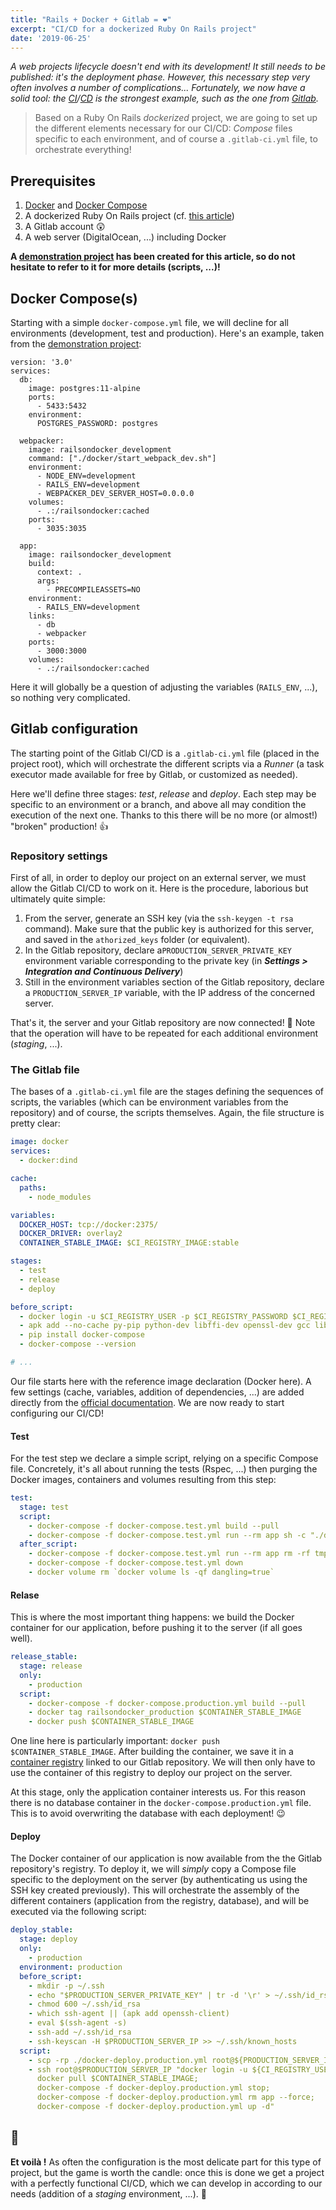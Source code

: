 ```yaml
---
title: "Rails + Docker + Gitlab = ❤"
excerpt: "CI/CD for a dockerized Ruby On Rails project"
date: '2019-06-25'
---
```


_A web projects lifecycle doesn't end with its development! It still needs to be published: it's the deployment phase. However, this necessary step very often involves a number of complications... Fortunately, we now have a solid tool: the [CI](https://en.wikipedia.org/wiki/Continuous_integration)/[CD](https://en.wikipedia.org/wiki/Continuous_delivery) is the strongest example, such as the one from [Gitlab](https://about.gitlab.com/)._

> Based on a Ruby On Rails _dockerized_ project, we are going to set up the different elements necessary for our CI/CD: _Compose_ files specific to each environment, and of course a `.gitlab-ci.yml` file, to orchestrate everything! 

## Prerequisites
1. [Docker](https://docs.docker.com/install/) and [Docker Compose](https://docs.docker.com/compose/)
2. A dockerized Ruby On Rails project (cf. [this article](./rails-docker))
3. A Gitlab account :astonished:
4. A web server (DigitalOcean, ...) including Docker

__A [demonstration project](https://gitlab.com/soykje/rails-on-docker) has been created for this article, so do not hesitate to refer to it for more details (scripts, ...)!__

## Docker Compose(s)
Starting with a simple `docker-compose.yml` file, we will decline for all environments (development, test and production). Here's an example, taken from the [demonstration project](https://gitlab.com/soykje/rails-on-docker):

```docker
version: '3.0'
services:
  db:
    image: postgres:11-alpine
    ports:
      - 5433:5432
    environment:
      POSTGRES_PASSWORD: postgres

  webpacker:
    image: railsondocker_development
    command: ["./docker/start_webpack_dev.sh"]
    environment:
      - NODE_ENV=development
      - RAILS_ENV=development
      - WEBPACKER_DEV_SERVER_HOST=0.0.0.0
    volumes:
      - .:/railsondocker:cached
    ports:
      - 3035:3035

  app:
    image: railsondocker_development
    build:
      context: .
      args:
        - PRECOMPILEASSETS=NO
    environment:
      - RAILS_ENV=development
    links:
      - db
      - webpacker
    ports:
      - 3000:3000
    volumes:
      - .:/railsondocker:cached
```

Here it will globally be a question of adjusting the variables (`RAILS_ENV`, ...), so nothing very complicated.

## Gitlab configuration
The starting point of the Gitlab CI/CD is a `.gitlab-ci.yml` file (placed in the project root), which will orchestrate the different scripts via a _Runner_ (a task executor made available for free by Gitlab, or customized as needed).

Here we'll define three stages: _test_, _release_ and _deploy_. Each step may be specific to an environment or a branch, and above all may condition the execution of the next one. Thanks to this there will be no more (or almost!) "broken" production! :+1:

### Repository settings
First of all, in order to deploy our project on an external server, we must allow the Gitlab CI/CD to work on it. Here is the procedure, laborious but ultimately quite simple:

1. From the server, generate an SSH key (via the `ssh-keygen -t rsa` command). Make sure that the public key is authorized for this server, and saved in the `athorized_keys` folder (or equivalent).
2. In the Gitlab repository, declare a`PRODUCTION_SERVER_PRIVATE_KEY` environment variable corresponding to the private key (in _**Settings > Integration and Continuous Delivery**_)
3. Still in the environment variables section of the Gitlab repository, declare a `PRODUCTION_SERVER_IP` variable, with the IP address of the concerned server.

That's it, the server and your Gitlab repository are now connected! :clinking_glasses: Note that the operation will have to be repeated for each additional environment (*staging*, ...).

### The Gitlab file
The bases of a `.gitlab-ci.yml` file are the stages defining the sequences of scripts, the variables (which can be environment variables from the repository) and of course, the scripts themselves. Again, the file structure is pretty clear:

```yaml
image: docker
services:
  - docker:dind

cache:
  paths:
    - node_modules

variables:
  DOCKER_HOST: tcp://docker:2375/
  DOCKER_DRIVER: overlay2
  CONTAINER_STABLE_IMAGE: $CI_REGISTRY_IMAGE:stable

stages:
  - test
  - release
  - deploy

before_script:
  - docker login -u $CI_REGISTRY_USER -p $CI_REGISTRY_PASSWORD $CI_REGISTRY
  - apk add --no-cache py-pip python-dev libffi-dev openssl-dev gcc libc-dev make
  - pip install docker-compose
  - docker-compose --version

# ...
```

Our file starts here with the reference image declaration (Docker here). A few settings (cache, variables, addition of dependencies, ...) are added directly from the [official documentation](https://docs.gitlab.com/ee/ci/README.html). We are now ready to start configuring our CI/CD!

#### Test
For the test step we declare a simple script, relying on a specific Compose file. Concretely, it's all about running the tests (Rspec, ...) then purging the Docker images, containers and volumes resulting from this step:

```yaml
test:
  stage: test
  script:
    - docker-compose -f docker-compose.test.yml build --pull
    - docker-compose -f docker-compose.test.yml run --rm app sh -c "./docker/wait_for_services.sh && bundle exec rake db:create spec"
  after_script:
    - docker-compose -f docker-compose.test.yml run --rm app rm -rf tmp/
    - docker-compose -f docker-compose.test.yml down
    - docker volume rm `docker volume ls -qf dangling=true`
```

#### Relase
This is where the most important thing happens: we build the Docker container for our application, before pushing it to the server (if all goes well).

```yaml
release_stable:
  stage: release
  only:
    - production
  script:
    - docker-compose -f docker-compose.production.yml build --pull
    - docker tag railsondocker_production $CONTAINER_STABLE_IMAGE
    - docker push $CONTAINER_STABLE_IMAGE
```

One line here is particularly important: `docker push $CONTAINER_STABLE_IMAGE`. After building the container, we save it in a [container registry](https://docs.gitlab.com/ee/user/packages/container_registry/#gitlab-container-registry) linked to our Gitlab repository. We will then only have to use the container of this registry to deploy our project on the server.

At this stage, only the application container interests us. For this reason there is no database container in the `docker-compose.production.yml` file. This is to avoid overwriting the database with each deployment! :wink:

#### Deploy
The Docker container of our application is now available from the the Gitlab repository's registry. To deploy it, we will _simply_ copy a Compose file specific to the deployment on the server (by authenticating us using the SSH key created previously). This will orchestrate the assembly of the different containers (application from the registry, database), and will be executed via the following script:

```yaml
deploy_stable:
  stage: deploy
  only:
    - production
  environment: production
  before_script:
    - mkdir -p ~/.ssh
    - echo "$PRODUCTION_SERVER_PRIVATE_KEY" | tr -d '\r' > ~/.ssh/id_rsa
    - chmod 600 ~/.ssh/id_rsa
    - which ssh-agent || (apk add openssh-client)
    - eval $(ssh-agent -s)
    - ssh-add ~/.ssh/id_rsa
    - ssh-keyscan -H $PRODUCTION_SERVER_IP >> ~/.ssh/known_hosts
  script:
    - scp -rp ./docker-deploy.production.yml root@${PRODUCTION_SERVER_IP}:~/
    - ssh root@$PRODUCTION_SERVER_IP "docker login -u ${CI_REGISTRY_USER} -p ${CI_REGISTRY_PASSWORD} ${CI_REGISTRY};
      docker pull $CONTAINER_STABLE_IMAGE;
      docker-compose -f docker-deploy.production.yml stop;
      docker-compose -f docker-deploy.production.yml rm app --force;
      docker-compose -f docker-deploy.production.yml up -d"
```

## :tada:
**Et voilà !** As often the configuration is the most delicate part for this type of project, but the game is worth the candle: once this is done we get a project with a perfectly functional CI/CD, which we can develop in according to our needs (addition of a _staging_ environment, ...). :slightly_smiling_face:
